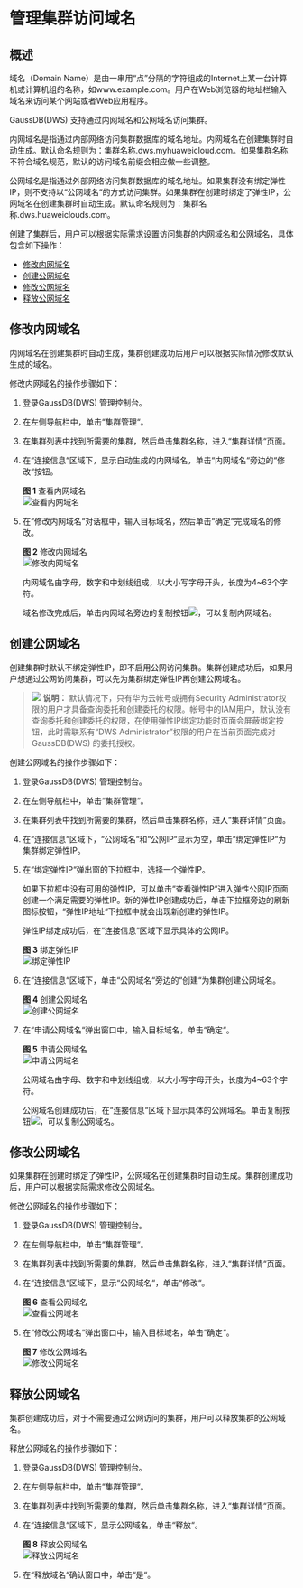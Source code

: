 # 管理集群访问域名<a name="ZH-CN_TOPIC_0000001455716629"></a>

## 概述<a name="section1317565993215"></a>

域名（Domain Name）是由一串用“点”分隔的字符组成的Internet上某一台计算机或计算机组的名称，如www.example.com。用户在Web浏览器的地址栏输入域名来访问某个网站或者Web应用程序。

GaussDB\(DWS\) 支持通过内网域名和公网域名访问集群。

内网域名是指通过内部网络访问集群数据库的域名地址。内网域名在创建集群时自动生成。默认命名规则为：集群名称.dws.myhuaweicloud.com。如果集群名称不符合域名规范，默认的访问域名前缀会相应做一些调整。

公网域名是指通过外部网络访问集群数据库的域名地址。如果集群没有绑定弹性IP，则不支持以“公网域名“的方式访问集群。如果集群在创建时绑定了弹性IP，公网域名在创建集群时自动生成。默认命名规则为：集群名称.dws.huaweiclouds.com。

创建了集群后，用户可以根据实际需求设置访问集群的内网域名和公网域名，具体包含如下操作：

-   [修改内网域名](#section1443581220337)
-   [创建公网域名](#section14447182917335)
-   [修改公网域名](#section220113419330)
-   [释放公网域名](#section1267743817334)

## 修改内网域名<a name="section1443581220337"></a>

内网域名在创建集群时自动生成，集群创建成功后用户可以根据实际情况修改默认生成的域名。

修改内网域名的操作步骤如下：

1.  登录GaussDB\(DWS\) 管理控制台。
2.  在左侧导航栏中，单击“集群管理“。
3.  在集群列表中找到所需要的集群，然后单击集群名称，进入“集群详情“页面。
4.  在“连接信息“区域下，显示自动生成的内网域名，单击“内网域名“旁边的“修改“按钮。

    **图 1**  查看内网域名<a name="fig1350703714144"></a>  
    ![](figures/查看内网域名.png "查看内网域名")

5.  在“修改内网域名“对话框中，输入目标域名，然后单击“确定“完成域名的修改。

    **图 2**  修改内网域名<a name="fig8590514944"></a>  
    ![](figures/修改内网域名.png "修改内网域名")

    内网域名由字母，数字和中划线组成，以大小写字母开头，长度为4\~63个字符。

    域名修改完成后，单击内网域名旁边的复制按钮![](figures/icon_dws_copy.png)，可以复制内网域名。


## 创建公网域名<a name="section14447182917335"></a>

创建集群时默认不绑定弹性IP，即不启用公网访问集群。集群创建成功后，如果用户想通过公网访问集群，可以先为集群绑定弹性IP再创建公网域名。

>![](public_sys-resources/icon-note.gif) **说明：** 
>默认情况下，只有华为云帐号或拥有Security Administrator权限的用户才具备查询委托和创建委托的权限。帐号中的IAM用户，默认没有查询委托和创建委托的权限，在使用弹性IP绑定功能时页面会屏蔽绑定按钮，此时需联系有“DWS Administrator”权限的用户在当前页面完成对GaussDB\(DWS\) 的委托授权。

创建公网域名的操作步骤如下：

1.  登录GaussDB\(DWS\) 管理控制台。
2.  在左侧导航栏中，单击“集群管理“。
3.  在集群列表中找到所需要的集群，然后单击集群名称，进入“集群详情“页面。
4.  在“连接信息“区域下，“公网域名“和“公网IP“显示为空，单击“绑定弹性IP“为集群绑定弹性IP。
5.  在“绑定弹性IP“弹出窗的下拉框中，选择一个弹性IP。

    如果下拉框中没有可用的弹性IP，可以单击“查看弹性IP“进入弹性公网IP页面创建一个满足需要的弹性IP。新的弹性IP创建成功后，单击下拉框旁边的刷新图标按钮，“弹性IP地址“下拉框中就会出现新创建的弹性IP。

    弹性IP绑定成功后，在“连接信息“区域下显示具体的公网IP。

    **图 3**  绑定弹性IP<a name="fig16104915125712"></a>  
    ![](figures/绑定弹性IP.png "绑定弹性IP")

6.  在“连接信息“区域下，单击“公网域名“旁边的“创建“为集群创建公网域名。

    **图 4**  创建公网域名<a name="fig15653785918"></a>  
    ![](figures/创建公网域名.png "创建公网域名")

7.  在“申请公网域名“弹出窗口中，输入目标域名，单击“确定“。

    **图 5**  申请公网域名<a name="fig590304010123"></a>  
    ![](figures/申请公网域名.png "申请公网域名")

    公网域名由字母、数字和中划线组成，以大小写字母开头，长度为4\~63个字符。

    公网域名创建成功后，在“连接信息“区域下显示具体的公网域名。单击复制按钮![](figures/icon_dws_copy.png)，可以复制公网域名。


## 修改公网域名<a name="section220113419330"></a>

如果集群在创建时绑定了弹性IP，公网域名在创建集群时自动生成。集群创建成功后，用户可以根据实际需求修改公网域名。

修改公网域名的操作步骤如下：

1.  登录GaussDB\(DWS\) 管理控制台。
2.  在左侧导航栏中，单击“集群管理“。
3.  在集群列表中找到所需要的集群，然后单击集群名称，进入“集群详情“页面。
4.  在“连接信息“区域下，显示“公网域名“，单击“修改“。

    **图 6**  查看公网域名<a name="fig3360105553217"></a>  
    ![](figures/查看公网域名.png "查看公网域名")

5.  在“修改公网域名“弹出窗口中，输入目标域名，单击“确定“。

    **图 7**  修改公网域名<a name="fig1677076113813"></a>  
    ![](figures/修改公网域名.png "修改公网域名")


## 释放公网域名<a name="section1267743817334"></a>

集群创建成功后，对于不需要通过公网访问的集群，用户可以释放集群的公网域名。

释放公网域名的操作步骤如下：

1.  登录GaussDB\(DWS\) 管理控制台。
2.  在左侧导航栏中，单击“集群管理“。
3.  在集群列表中找到所需要的集群，然后单击集群名称，进入“集群详情“页面。
4.  在“连接信息“区域下，显示公网域名，单击“释放“。

    **图 8**  释放公网域名<a name="fig165601443111"></a>  
    ![](figures/释放公网域名.png "释放公网域名")

5.  在“释放域名“确认窗口中，单击“是“。

